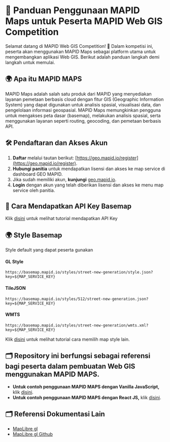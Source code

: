 # 📌 Panduan Penggunaan MAPID Maps untuk Peserta MAPID Web GIS Competition

Selamat datang di MAPID Web GIS Competition! 🎉 Dalam kompetisi ini, peserta akan menggunakan MAPID Maps sebagai platform utama untuk mengembangkan aplikasi Web GIS. Berikut adalah panduan langkah demi langkah untuk memulai.

## 🌍 Apa itu MAPID MAPS
MAPID Maps adalah salah satu produk dari MAPID yang menyediakan layanan pemetaan berbasis cloud dengan fitur GIS (Geographic Information System) yang dapat digunakan untuk analisis spasial, visualisasi data, dan pengelolaan informasi geospasial. MAPID Maps memungkinkan pengguna untuk mengakses peta dasar (basemap), melakukan analisis spasial, serta menggunakan layanan seperti routing, geocoding, dan pemetaan berbasis API.

## 🛠 Pendaftaran dan Akses Akun
1. **Daftar** melalui tautan berikut: [https://geo.mapid.io/register](https://geo.mapid.io/register).  
2. **Hubungi panitia** untuk mendapatkan lisensi dan akses ke map service di dashboard GEO MAPID.  
3. Jika sudah memiliki akun, **kunjungi** [geo.mapid.io](https://geo.mapid.io).  
4. **Login** dengan akun yang telah diberikan lisensi dan akses ke menu map service oleh panitia.

## 🔑 Cara Mendapatkan API Key Basemap
Klik [disini](/APIKEY.md) untuk melihat tutorial mendapatkan API Key

## 🌍 Style Basemap
Style default yang dapat peserta gunakan
#### GL Style
```shell
https://basemap.mapid.io/styles/street-new-generation/style.json?key=${MAP_SERVICE_KEY}
```
#### TileJSON
```shell
https://basemap.mapid.io/styles/512/street-new-generation.json?key=${MAP_SERVICE_KEY}
```
#### WMTS
```shell
https://basemap.mapid.io/styles/street-new-generation/wmts.xml?key=${MAP_SERVICE_KEY}
```
Klik [disini](/MAPSTYLE.md) untuk melihat tutorial cara memilih map style lain.

## 🗂 Repository ini berfungsi sebagai referensi bagi peserta dalam pembuatan Web GIS menggunakan MAPID MAPS.  

- **Untuk contoh penggunaan MAPID MAPS dengan Vanilla JavaScript,** klik [disini](/vanilla-js/README.md).  
- **Untuk contoh penggunaan MAPID MAPS dengan React JS,** klik [disini](/react-js/README.md).

## 🗂 Referensi Dokumentasi Lain
- [MapLibre gl](https://maplibre.org/maplibre-gl-js/docs/)
- [MapLibre gl Github](https://github.com/maplibre/maplibre-gl-js) 
